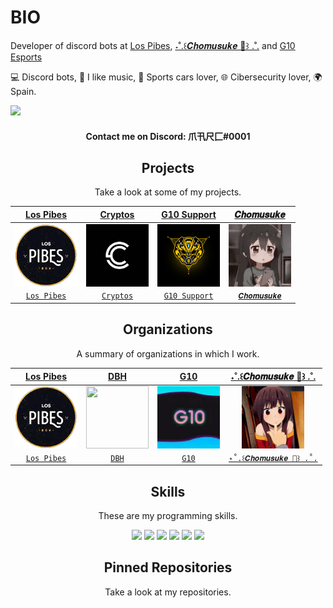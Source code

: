 

# BIO
Developer of discord bots at [Los Pibes](https://discord.gg/5dSRw9mxp3), [˖˚.꒰𝑪𝒉𝒐𝒎𝒖𝒔𝒖𝒌𝒆 🌹꒱ .˚.](https://discord.gg/VQsbW8uVt3) and [G10 Esports](https://discord.gg/sfJwnF2Tuc)

💻 Discord bots, 🎸 I like music, 🚗 Sports cars lover, 🌐 Cibersecurity lover, 🌍Spain.  
  
![](https://komarev.com/ghpvc/?username=elmarcz&color=blueviolet)

<h4 align="center">Contact me on Discord: 爪卂尺匚#0001</h4>

<h2 align="center">Projects</h2>
<p align="center">Take a look at some of my projects.</p>
<p align="center">

  
| <a href="https://discord.com/invite/utnkA5xZDu" target="_blank">**Los Pibes**</a> | <a href="" target="_blank">**Cryptos**</a> | <a href="https://discord.com/invite/bDA4VuKHZV" target="_blank">**G10 Support**</a> | <a href="https://discord.gg/VQsbW8uVt3" target="_blank">**𝑪𝒉𝒐𝒎𝒖𝒔𝒖𝒌𝒆**</a> |
| :---: | :---: | :---: | :---: |
| <img align='center' src='https://raw.githubusercontent.com/elmarcz/elmarcz/main/Proyectos/Logo%20Los%20Pibes.png' width="100px" height='100px'> | <img align='center' src='https://raw.githubusercontent.com/elmarcz/elmarcz/main/Proyectos/QW.jpg' width="100px"  height='100px'> | <img align='center' width="100px" src='https://raw.githubusercontent.com/elmarcz/elmarcz/main/Proyectos/G10%20new%20logo.jpg' height='100px'>  | <img align='center' src='https://github.com/elmarcz/elmarcz/blob/main/Proyectos/e4d028690bd0850efb8ef3e0a9983ec7.png' width="100px" height='100px'> | <img align='center' src='https://raw.githubusercontent.com/elmarcz/elmarcz/main/Proyectos/FBIpng.png' width="100px" height='100px'> | <img align='center' src='https://raw.githubusercontent.com/elmarcz/elmarcz/main/Proyectos/Logo%20Los%20Pibes.png' width="100px"  height='100px'> |
| <a href="https://discord.gg/utnkA5xZDu" target="_blank">`Los Pibes`</a> | <a href="" target="_blank">`Cryptos`</a> | <a href="https://discord.com/invite/bDA4VuKHZV" target="_blank">`G10 Support`</a> | <a href="https://discord.gg/VQsbW8uVt3" target="_blank">`𝑪𝒉𝒐𝒎𝒖𝒔𝒖𝒌𝒆`</a> |

</p>


<h2 align="center">Organizations</h2>
<p align="center">A summary of organizations in which I work.</p>
<p align="center">

  
| <a href="https://discord.com/invite/utnkA5xZDu" target="_blank">**Los Pibes**</a> | <a href="https://discord.gg/5dSRw9mxp3" target="_blank">**DBH**</a> | <a href="https://discord.gg/bDA4VuKHZV" target="_blank">**G10**</a> | <a href="https://discord.gg/VQsbW8uVt3" target="_blank">**˖˚.꒰𝑪𝒉𝒐𝒎𝒖𝒔𝒖𝒌𝒆 🌹꒱ .˚.**</a> |
| :---: | :---: | :---: | :---: |
| <img align='center' src='https://raw.githubusercontent.com/elmarcz/elmarcz/main/Proyectos/Logo%20Los%20Pibes.png' width="100px" height='100px'> | <img align='center' src='https://i.ibb.co/S7pTfHg/DBH.png' width="100px"  height='100px'> | <img align='center' width="100px" src='https://github.com/elmarcz/elmarcz/blob/main/Proyectos/4b4bacc72c5900955e4eafb2bff97720.png' height='100px'>  | <img align='center' src='https://raw.githubusercontent.com/elmarcz/elmarcz/main/Organizaciones/a_2389e17537eb00ea23fff1ea6513fe30.gif' width="100px" height='100px'> | <img align='center' src='https://raw.githubusercontent.com/elmarcz/elmarcz/main/Proyectos/FBIpng.png' width="100px" height='100px'> | <img align='center' src='https://raw.githubusercontent.com/elmarcz/elmarcz/main/Proyectos/Logo%20Los%20Pibes.png' width="100px"  height='100px'> |
| <a href="https://discord.gg/utnkA5xZDu" target="_blank">`Los Pibes`</a> | <a href="https://discord.gg/5dSRw9mxp3" target="_blank">`DBH`</a> | <a href="https://discord.com/invite/bDA4VuKHZV" target="_blank">`G10`</a> | <a href="https://discord.gg/VQsbW8uVt3" target="_blank">`˖˚.꒰𝑪𝒉𝒐𝒎𝒖𝒔𝒖𝒌𝒆 🌹꒱ .˚.`</a> |

</p>



<h2 align="center">Skills</h2>
<p align="center">These are my programming skills.</p>

<p align="center">
   <img src='https://raw.githubusercontent.com/sammwyy/sammwyy/master/skills/css.png' height='42px'/>
   <img src='https://raw.githubusercontent.com/sammwyy/sammwyy/master/skills/html.png' height='42px'>
  <img src='https://raw.githubusercontent.com/sammwyy/sammwyy/master/skills/java.png' height='42px'>
  <img src='https://raw.githubusercontent.com/sammwyy/sammwyy/master/skills/javascript.jpg' height='42px'>
   <img src='https://raw.githubusercontent.com/sammwyy/sammwyy/master/skills/nodejs.png' height='42px'>
  <img src="https://raw.githubusercontent.com/sammwyy/sammwyy/master/skills/python.png" height="42px">
  </p>
  
  <h2 align="center">Pinned Repositories</h2>
<p align="center">Take a look at my repositories.</p>
